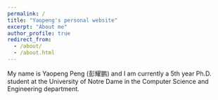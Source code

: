 ```yaml
---
permalink: /
title: "Yaopeng's personal website"
excerpt: "About me"
author_profile: true
redirect_from: 
  - /about/
  - /about.html
---
```

My name is Yaopeng Peng (彭耀鹏) and I am currently a 5th year Ph.D. student at the University of Notre Dame in the Computer Science and Engineering department.
